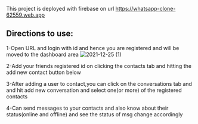 This project is deployed with firebase on url https://whatsapp-clone-62559.web.app

## Directions to use:
1-Open URL and login with id and hence you are registered and will be moved to the dashboard area
  ![2021-12-25 (1)](https://user-images.githubusercontent.com/58729042/147370879-12ccb179-890e-4589-a9f8-25d0a521ec88.png)
  
2-Add your friends registered id on clicking the contacts tab and hitting the add new contact button below

3-After adding a user to contact,you can click on the conversations tab and and hit add new conversation and select one(or more) of the registered contacts

4-Can send messages to your contacts and also know about their status(online and offline) and see the status of msg change accordingly



